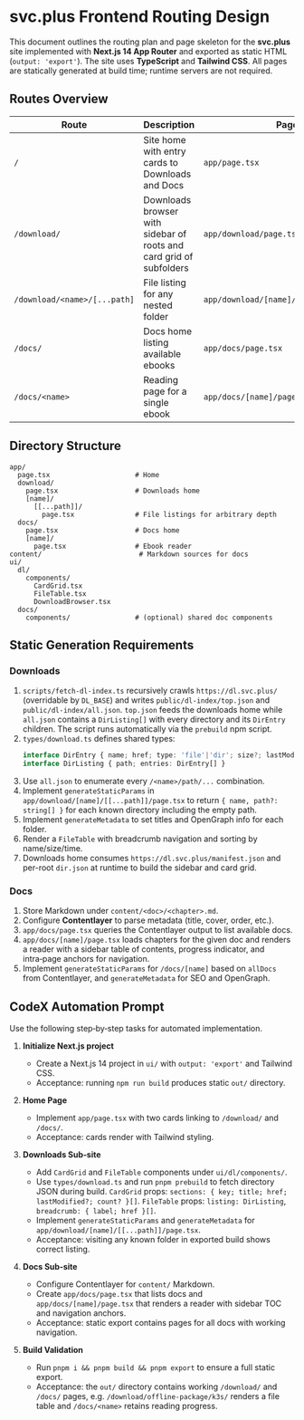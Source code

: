 # svc.plus Frontend Routing Design

This document outlines the routing plan and page skeleton for the **svc.plus** site
implemented with **Next.js 14 App Router** and exported as static HTML (`output: 'export'`).
The site uses **TypeScript** and **Tailwind CSS**. All pages are statically generated at
build time; runtime servers are not required.

## Routes Overview

| Route | Description | Page File | Components | Data Source |
|-------|-------------|-----------|------------|-------------|
| `/` | Site home with entry cards to Downloads and Docs | `app/page.tsx` | custom `Card` components | static |
| `/download/` | Downloads browser with sidebar of roots and card grid of subfolders | `app/download/page.tsx` | `DownloadBrowser`, `CardGrid` | `dl.svc.plus` `manifest.json` + per-root `dir.json` |
| `/download/<name>/[...path]` | File listing for any nested folder | `app/download/[name]/[[...path]]/page.tsx` | `FileTable` | per‑folder JSON fetched at build time |
| `/docs/` | Docs home listing available ebooks | `app/docs/page.tsx` | optional `DocCard` grid | local `content/` processed by Contentlayer |
| `/docs/<name>` | Reading page for a single ebook | `app/docs/[name]/page.tsx` | reader layout with side TOC | `content/<name>/**` Markdown files |

## Directory Structure

```
app/
  page.tsx                     # Home
  download/
    page.tsx                   # Downloads home
    [name]/
      [[...path]]/
        page.tsx               # File listings for arbitrary depth
  docs/
    page.tsx                   # Docs home
    [name]/
      page.tsx                 # Ebook reader
content/                        # Markdown sources for docs
ui/
  dl/
    components/
      CardGrid.tsx
      FileTable.tsx
      DownloadBrowser.tsx
  docs/
    components/                # (optional) shared doc components
```

## Static Generation Requirements

### Downloads
1. `scripts/fetch-dl-index.ts` recursively crawls `https://dl.svc.plus/` (overridable by
   `DL_BASE`) and writes `public/dl-index/top.json` and `public/dl-index/all.json`.
   `top.json` feeds the downloads home while `all.json` contains a `DirListing[]` with
   every directory and its `DirEntry` children. The script runs automatically via the
   `prebuild` npm script.
2. `types/download.ts` defines shared types:
   ```ts
   interface DirEntry { name; href; type: 'file'|'dir'; size?; lastModified?; sha256? }
   interface DirListing { path; entries: DirEntry[] }
   ```
3. Use `all.json` to enumerate every `/<name>/path/...` combination.
4. Implement `generateStaticParams` in
   `app/download/[name]/[[...path]]/page.tsx` to return `{ name, path?: string[] }` for
   each known directory including the empty path.
5. Implement `generateMetadata` to set titles and OpenGraph info for each folder.
6. Render a `FileTable` with breadcrumb navigation and sorting by name/size/time.
7. Downloads home consumes `https://dl.svc.plus/manifest.json` and per-root `dir.json` at runtime to build the sidebar and card grid.

### Docs
1. Store Markdown under `content/<doc>/<chapter>.md`.
2. Configure **Contentlayer** to parse metadata (title, cover, order, etc.).
3. `app/docs/page.tsx` queries the Contentlayer output to list available docs.
4. `app/docs/[name]/page.tsx` loads chapters for the given doc and renders a reader with
   a sidebar table of contents, progress indicator, and intra‑page anchors for navigation.
5. Implement `generateStaticParams` for `/docs/[name]` based on `allDocs` from
   Contentlayer, and `generateMetadata` for SEO and OpenGraph.

## CodeX Automation Prompt

Use the following step‑by‑step tasks for automated implementation.

1. **Initialize Next.js project**
   - Create a Next.js 14 project in `ui/` with `output: 'export'` and Tailwind CSS.
   - Acceptance: running `npm run build` produces static `out/` directory.

2. **Home Page**
   - Implement `app/page.tsx` with two cards linking to `/download/` and `/docs/`.
   - Acceptance: cards render with Tailwind styling.

3. **Downloads Sub‑site**
   - Add `CardGrid` and `FileTable` components under `ui/dl/components/`.
   - Use `types/download.ts` and run `pnpm prebuild` to fetch directory JSON during
     build. `CardGrid` props: `sections: { key; title; href; lastModified?; count? }[]`.
     `FileTable` props: `listing: DirListing`, `breadcrumb: { label; href }[]`.
   - Implement `generateStaticParams` and `generateMetadata` for
     `app/download/[name]/[[...path]]/page.tsx`.
   - Acceptance: visiting any known folder in exported build shows correct listing.

4. **Docs Sub‑site**
   - Configure Contentlayer for `content/` Markdown.
   - Create `app/docs/page.tsx` that lists docs and `app/docs/[name]/page.tsx` that renders
     a reader with sidebar TOC and navigation anchors.
   - Acceptance: static export contains pages for all docs with working navigation.

5. **Build Validation**
   - Run `pnpm i && pnpm build && pnpm export` to ensure a full static export.
   - Acceptance: the `out/` directory contains working `/download/` and `/docs/` pages,
     e.g. `/download/offline-package/k3s/` renders a file table and `/docs/<name>`
     retains reading progress.

